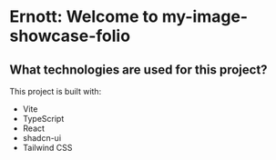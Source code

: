 # Ernott: Welcome to my-image-showcase-folio

## What technologies are used for this project?

This project is built with:

- Vite
- TypeScript
- React
- shadcn-ui
- Tailwind CSS
